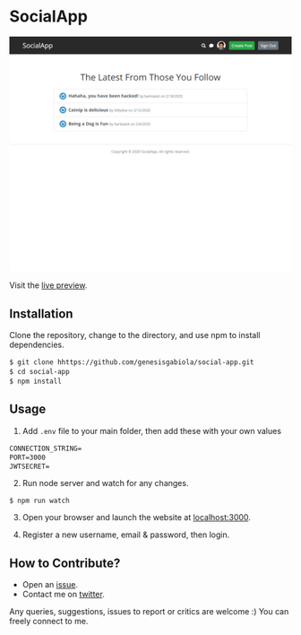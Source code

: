 # SocialApp


![SocialApp Screenshot](public/img/screenshot.png "SocialApp Screenshot")

Visit the [live preview](https://socialsite-app.herokuapp.com/).


## Installation

Clone the repository, change to the directory, and use npm to install dependencies.

```sh
$ git clone hhttps://github.com/genesisgabiola/social-app.git
$ cd social-app
$ npm install
```


## Usage

1. Add `.env` file to your main folder, then add these with your own values

```
CONNECTION_STRING=
PORT=3000
JWTSECRET=
```

2. Run node server and watch for any changes.

```sh
$ npm run watch
```

3. Open your browser and launch the website at [localhost:3000](https://localhost:3000).

4. Register a new username, email & password, then login.


## How to Contribute?

- Open an [issue](https://github.com/genesisgabiola/social-app/issues).
- Contact me on [twitter](http://twitter.com/genesisgabiola).

Any queries, suggestions, issues to report or critics are welcome :) You can freely connect to me.

